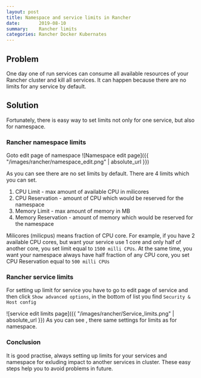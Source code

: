 ```yaml
---
layout: post
title: Namespace and service limits in Rancher
date:       2019-08-10
summary:    Rancher limits
categories: Rancher Docker Kubernates
---
```


## Problem

One day one of run services can consume all available resources of your Rancher cluster and kill all services.
It can happen because there are no limits for any service by default.

## Solution

Fortunately, there is easy way to set limits not only for one service, but also for namespace.

### Rancher namespace limits 

Goto edit page of namespace
![Namespace edit page]({{ "/images/rancher/namespace_edit.png" | absolute_url }})

As you can see there are no set limits by default. There are 4 limits which you can set.
1. CPU Limit - max amount of available CPU in milicores
2. CPU Reservation - amount of CPU which would be reserved for the namespace
3. Memory Limit - max amount of memory in MB
4. Memory Reservation - amount of memory which would be reserved for the namespace

Milicores (milicpus) means fraction of CPU core. For example, if you have 2 available CPU cores, but want your service use 1 core and only half of another core, you set limit equal to `1500 milli CPUs`. At the same time, you want your namespace always have half fraction of any CPU core, you set CPU Reservation equal to `500 milli CPUs`

### Rancher service limits

For setting up limit for service you have to go to edit page of service and then click `Show advanced options`, in the bottom of list you find `Security & Host config`

![service edit limits page]({{ "/images/rancher/Service_limits.png" | absolute_url }})
As you can see , there same settings for limits as for namespace.  

### Conclusion
It is good practise, always setting up limits for your services and namespace for exluding impact to another services in cluster. These easy steps help you to avoid problems in future.

